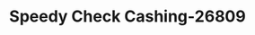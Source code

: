 ---
f_zip-code: 93103
f_state-code: CA
title: Speedy Check Cashing-26809
f_phone: 805-962-6711
f_city-only: Santa Barbara
f_address: 520 E Haley Street Santa Barbara
f_location-unique-id: '26809'
slug: speedy-check-cashing-26809
updated-on: '2024-05-30T13:46:58.046Z'
created-on: '2024-05-30T13:36:59.803Z'
published-on: '2024-05-30T13:54:32.469Z'
f_city-state: cms/city/santa-barbara-ca.md
f_company: cms/company/speedy-check-cashing.md
f_state: cms/state/california.md
layout: '[payday-loan].html'
tags: payday-loan
---